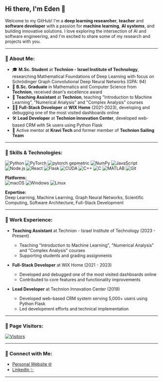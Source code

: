 ## Hi there, I'm Eden 👋

Welcome to my GitHub! I'm a **deep learning researcher**, **teacher** and **software developer** with a passion for **machine learning**, **AI systems**, and building innovative solutions. I love exploring the intersection of AI and software engineering, and I'm excited to share some of my research and projects with you.

---

### 👾 About Me:
- 🎓 **M.Sc. Student** at **Technion - Israel Institute of Technology**, researching Mathematical Foundations of Deep Learning with focus on Schrödinger Graph Convolutional Deep Neural Networks (GPA: 94)
- 🎯 **B.Sc. Graduate** in Mathematics and Computer Science from **Technion**, received dean's excellence award
- 💼 **Teaching Assistant** at **Technion**, teaching "Introduction to Machine Learning", "Numerical Analysis" and "Complex Analysis" courses
- 👨‍💻 **Full-Stack Developer** at **WIX Home** (2021-2023), developing and debugging one of the most visited dashboards online
- 🛠️ **Lead Developer** at **Technion Innovation Center**, developed web-based CRM with 5k users using Python Flask
- 🤝 Active mentor at **Kravi Tech** and former member of **Technion Sailing Team**

---

### 💾 Skills & Technologies:

![Python](https://img.shields.io/badge/-Python-yellow?style=for-the-badge&logo=python&logoColor=white)
![PyTorch](https://img.shields.io/badge/-PyTorch-EE4C2C?style=for-the-badge&logo=pytorch&logoColor=white)
![pytorch gepmetric](https://img.shields.io/badge/-PyG-3C2179?style=for-the-badge&logo=pyg&logoColor=white)
![NumPy](https://img.shields.io/badge/-NumPy-013243?style=for-the-badge&logo=numpy&logoColor=white)
![JavaScript](https://img.shields.io/badge/-JavaScript-F7DF1E?style=for-the-badge&logo=javascript&logoColor=black)
![Node.js](https://img.shields.io/badge/-Node.js-339933?style=for-the-badge&logo=node.js&logoColor=white)
![React](https://img.shields.io/badge/-React-61DAFB?style=for-the-badge&logo=react&logoColor=black)
![Flask](https://img.shields.io/badge/-Flask-000000?style=for-the-badge&logo=flask&logoColor=white)
![CUDA](https://img.shields.io/badge/-CUDA-76B900?style=for-the-badge&logo=nvidia&logoColor=white)
![C++](https://img.shields.io/badge/-C++-00599C?style=for-the-badge&logo=cplusplus&logoColor=white)
![C](https://img.shields.io/badge/-C-A8B9CC?style=for-the-badge&logo=c&logoColor=black)
![MATLAB](https://img.shields.io/badge/-MATLAB-0076A8?style=for-the-badge&logo=mathworks&logoColor=white)
![Git](https://img.shields.io/badge/-Git-F05032?style=for-the-badge&logo=git&logoColor=white)


**Platforms:**  
![macOS](https://img.shields.io/badge/-macOS-333333?style=for-the-badge&logo=apple&logoColor=white) ![Windows](https://img.shields.io/badge/-Windows-0078D6?style=for-the-badge&logo=windows&logoColor=white) ![Linux](https://img.shields.io/badge/-Linux-FCC624?style=for-the-badge&logo=linux&logoColor=black)

**Expertise:**  
Deep Learning, Machine Learning, Graph Neural Networks, Scientific Computing, Software Architecture, Full-Stack Development

---

### 🚀 Work Experience:
- **Teaching Assistant** at Technion - Israel Institute of Technology (2023 - Present)
   - Teaching "Introduction to Machine Learning", "Numerical Analysis" and "Complex Analysis" courses
   - Supporting students and grading assignments

- **Full-Stack Developer** at WIX Home (2021 - 2023)
   - Developed and debugged one of the most visited dashboards online
   - Contributed to core features and functionality improvements

- **Lead Developer** at Technion Innovation Center (2019)
   - Developed web-based CRM system serving 5,000+ users using Python Flask
   - Led development efforts and technical implementation

---
### 🔢 Page Visitors:
[![Visitors](https://api.visitorbadge.io/api/visitors?path=https%3A%2F%2Fgithub.com%2Fedenagar&label=Visitors&countColor=%23dce775)](https://visitorbadge.io/status?path=https%3A%2F%2Fgithub.com%2Fedenagar)

---
### 🔗 Connect with Me:
- [Personal Website 🌐](https://edenagar.github.io)
- [LinkedIn ✨](https://www.linkedin.com/in/edennagar/d)

---
